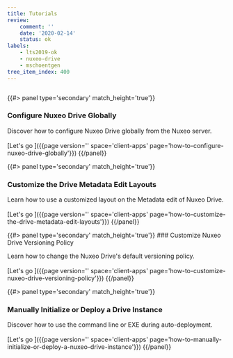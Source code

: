 ```yaml
---
title: Tutorials
review:
    comment: ''
    date: '2020-02-14'
    status: ok
labels:
    - lts2019-ok
    - nuxeo-drive
    - mschoentgen
tree_item_index: 400
---
```

<div class="row" data-equalizer data-equalize-on="medium">
<div class="column medium-6">

{{#> panel type='secondary' match_height='true'}}
### Configure Nuxeo Drive Globally  

Discover how to configure Nuxeo Drive globally from the Nuxeo server.</br>
</br>
[Let's go&nbsp;<i class="fa fa-long-arrow-right" aria-hidden="true"></i>]({{page version='' space='client-apps' page='how-to-configure-nuxeo-drive-globally'}})
{{/panel}}

{{#> panel type='secondary' match_height='true'}}
### Customize the Drive Metadata Edit Layouts  

Learn how to use a customized layout on the Metadata edit of Nuxeo Drive.</br>
</br>
[Let's go&nbsp;<i class="fa fa-long-arrow-right" aria-hidden="true"></i>]({{page version='' space='client-apps' page='how-to-customize-the-drive-metadata-edit-layouts'}})
{{/panel}}
</div>

<div class="column medium-6">
{{#> panel type='secondary' match_height='true'}}
### Customize Nuxeo Drive Versioning Policy  

Learn how to change the Nuxeo Drive's default versioning policy.</br>
</br>
[Let's go&nbsp;<i class="fa fa-long-arrow-right" aria-hidden="true"></i>]({{page version='' space='client-apps' page='how-to-customize-nuxeo-drive-versioning-policy'}})
{{/panel}}

{{#> panel type='secondary' match_height='true'}}
### Manually Initialize or Deploy a Drive Instance

Discover how to use the command line or EXE during auto-deployment.</br>
</br>
[Let's go&nbsp;<i class="fa fa-long-arrow-right" aria-hidden="true"></i>]({{page version='' space='client-apps' page='how-to-manually-initialize-or-deploy-a-nuxeo-drive-instance'}})
{{/panel}}
</div>
</div>
